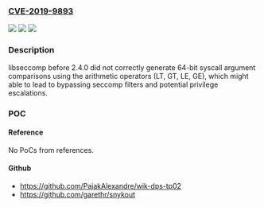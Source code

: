 ### [CVE-2019-9893](https://cve.mitre.org/cgi-bin/cvename.cgi?name=CVE-2019-9893)
![](https://img.shields.io/static/v1?label=Product&message=n%2Fa&color=blue)
![](https://img.shields.io/static/v1?label=Version&message=n%2Fa&color=blue)
![](https://img.shields.io/static/v1?label=Vulnerability&message=n%2Fa&color=brighgreen)

### Description

libseccomp before 2.4.0 did not correctly generate 64-bit syscall argument comparisons using the arithmetic operators (LT, GT, LE, GE), which might able to lead to bypassing seccomp filters and potential privilege escalations.

### POC

#### Reference
No PoCs from references.

#### Github
- https://github.com/PajakAlexandre/wik-dps-tp02
- https://github.com/garethr/snykout

